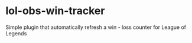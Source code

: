 # lol-obs-win-tracker
Simple plugin that automatically refresh a win - loss counter for League of Legends
